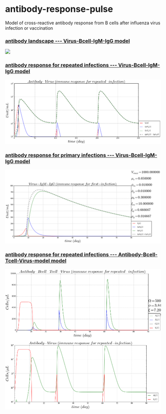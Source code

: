 # antibody-response-pulse
Model of cross-reactive antibody response from B cells after influenza virus infection or vaccination

### [antibody landscape --- Virus-Bcell-IgM-IgG model](https://github.com/blab/antibody-response-pulse/blob/master/bcell-array/Virus_Bcell_IgM_IgG_Infection.ipynb)
![](/figure/Virus-Bcell-Antibody-antibody-landscape.png)

### [antibody response for repeated infections --- Virus-Bcell-IgM-IgG model](https://github.com/blab/antibody-response-pulse/blob/master/bcell-array/Virus_Bcell_IgM_IgG_model.ipynb)
![alt tag](https://github.com/blab/antibody-response-pulse/blob/master/bcell-array/figure/antibody-response-repeated-infection.png)

### [antibody response for primary infections --- Virus-Bcell-IgM-IgG model](https://github.com/blab/antibody-response-pulse/blob/master/bcell-array/IgM_IgG_first_infection.ipynb)
![alt tag](https://github.com/blab/antibody-response-pulse/blob/master/bcell-array/figure/antibody-response-1st.png)

### [antibody response for repeated infections --- Antibody-Bcell-Tcell-Virus-model model](https://github.com/blab/antibody-response-pulse/blob/master/bcell-array/Antibody_Bcell_Tcell_Virus_model.ipynb)
![alt tag](https://github.com/blab/antibody-response-pulse/blob/master/bcell-array/figure/antibody-response-ABTV.png)
